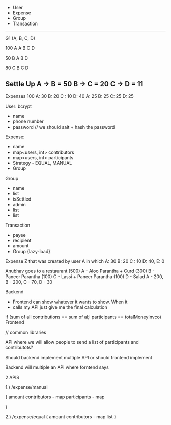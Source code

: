 - User
- Expense
- Group
- Transaction


-----
G1 (A, B, C, D)

100 A
A B C D

50 B
A B D

80 C
B C D

Settle Up
A -> B = 50
B -> C = 20
C -> D = 11
---

Expenses
100
A: 30 B: 20 C : 10 D: 40
A: 25 B: 25 C: 25 D: 25


User: bcrypt
- name
- phone number
- password // we should salt + hash the password

Expense:
- name
- map<users, int> contributors
- map<users, int> participants
- Strategy - EQUAL, MANUAL
- Group

Group
- name
- list<users>
- isSettled
- admin
- list<expense>
- list<transaction>


Transaction
- payee
- recipient
- amount
- Group {lazy-load}



Expense Z that was created by user A in which
A: 30 B: 20 C : 10 D: 40, E: 0

Anubhav goes to a restaurant (500)
A - Aloo Parantha + Curd (300)
B - Paneer Parantha (100)
C - Lassi + Paneer Parantha (100)
D - Salad
A - 200, B - 200, C - 70, D - 30



Backend 
- Frontend can show whatever it wants to show. When it
- calls my API just give me the final calculation

if (sum of all contributions == sum of al;l participants == totalMoneyInvco)
Frontend

// common libraries

API where we will allow people to send a list of participants and contributots?

Should backend implement multiple API
or should frontend implement

Backend will multiple an API where forntend says

2 APIS

1.) /expense/manual

{
amount
contributors - map
participants - map

}

2.) /expense/equal
{
amount
contributors - map
list<participants>
}
